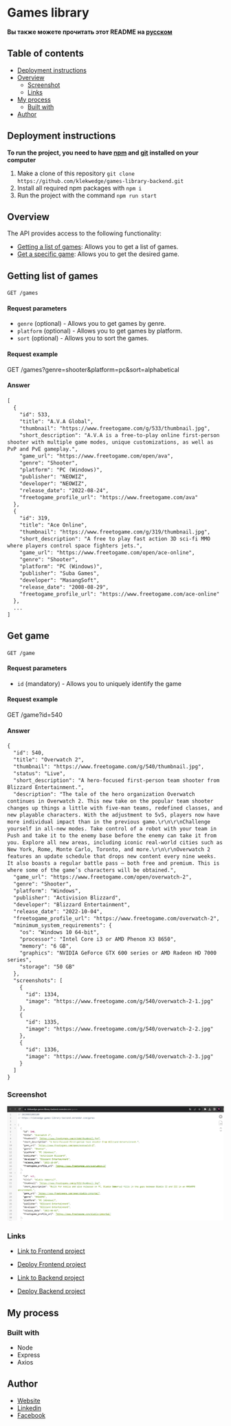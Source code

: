 # Games library

**Вы также можете прочитать этот README на [русском](https://github.com/klekwedge/games-library-backend/blob/main/README.md)**

## Table of contents

- [Deployment instructions](#deployment-instructions)
- [Overview](#overview)
  - [Screenshot](#screenshot)
  - [Links](#links)
- [My process](#my-process)
  - [Built with](#built-with)
- [Author](#author)

## Deployment instructions

**To run the project, you need to have [npm](https://nodejs.org/en/) and [git](https://git-scm.com/downloads) installed on your computer**

1. Make a clone of this repository ```git clone https://github.com/klekwedge/games-library-backend.git```
2. Install all required npm packages with ```npm i```
3. Run the project with the command ```npm run start```

## Overview

The API provides access to the following functionality:

- [Getting a list of games](#getting-list-of-games): Allows you to get a list of games.
- [Get a specific game](#get-game): Allows you to get the desired game.

## Getting list of games

`GET /games`

#### Request parameters

- `genre` (optional) - Allows you to get games by genre.
- `platform` (optional) - Allows you to get games by platform.
- `sort` (optional) - Allows you to sort the games.

#### Request example

GET /games?genre=shooter&platform=pc&sort=alphabetical

#### Answer


```
[
  {
    "id": 533,
    "title": "A.V.A Global",
    "thumbnail": "https://www.freetogame.com/g/533/thumbnail.jpg",
    "short_description": "A.V.A is a free-to-play online first-person shooter with multiple game modes, unique customizations, as well as PvP and PvE gameplay.",
    "game_url": "https://www.freetogame.com/open/ava",
    "genre": "Shooter",
    "platform": "PC (Windows)",
    "publisher": "NEOWIZ",
    "developer": "NEOWIZ",
    "release_date": "2022-08-24",
    "freetogame_profile_url": "https://www.freetogame.com/ava"
  },
  {
    "id": 319,
    "title": "Ace Online",
    "thumbnail": "https://www.freetogame.com/g/319/thumbnail.jpg",
    "short_description": "A free to play fast action 3D sci-fi MMO where players control space fighters jets.",
    "game_url": "https://www.freetogame.com/open/ace-online",
    "genre": "Shooter",
    "platform": "PC (Windows)",
    "publisher": "Suba Games",
    "developer": "MasangSoft",
    "release_date": "2008-08-29",
    "freetogame_profile_url": "https://www.freetogame.com/ace-online"
  },
  ...
]
```

## Get game

`GET /game`

#### Request parameters

- `id` (mandatory) - Allows you to uniquely identify the game

#### Request example

GET /game?id=540

#### Answer


```
{
  "id": 540,
  "title": "Overwatch 2",
  "thumbnail": "https://www.freetogame.com/g/540/thumbnail.jpg",
  "status": "Live",
  "short_description": "A hero-focused first-person team shooter from Blizzard Entertainment.",
  "description": "The tale of the hero organization Overwatch continues in Overwatch 2. This new take on the popular team shooter changes up things a little with five-man teams, redefined classes, and new playable characters. With the adjustment to 5v5, players now have more individual impact than in the previous game.\r\n\r\nChallenge yourself in all-new modes. Take control of a robot with your team in Push and take it to the enemy base before the enemy can take it from you. Explore all new areas, including iconic real-world cities such as New York, Rome, Monte Carlo, Toronto, and more.\r\n\r\nOverwatch 2 features an update schedule that drops new content every nine weeks. It also boasts a regular battle pass – both free and premium. This is where some of the game’s characters will be obtained.",
  "game_url": "https://www.freetogame.com/open/overwatch-2",
  "genre": "Shooter",
  "platform": "Windows",
  "publisher": "Activision Blizzard",
  "developer": "Blizzard Entertainment",
  "release_date": "2022-10-04",
  "freetogame_profile_url": "https://www.freetogame.com/overwatch-2",
  "minimum_system_requirements": {
    "os": "Windows 10 64-bit",
    "processor": "Intel Core i3 or AMD Phenom X3 8650",
    "memory": "6 GB",
    "graphics": "NVIDIA GeForce GTX 600 series or AMD Radeon HD 7000 series",
    "storage": "50 GB"
  },
  "screenshots": [
    {
      "id": 1334,
      "image": "https://www.freetogame.com/g/540/overwatch-2-1.jpg"
    },
    {
      "id": 1335,
      "image": "https://www.freetogame.com/g/540/overwatch-2-2.jpg"
    },
    {
      "id": 1336,
      "image": "https://www.freetogame.com/g/540/overwatch-2-3.jpg"
    }
  ]
}
```

### Screenshot

![Main screen](./preview/screenshot.png)

### Links

- [Link to Frontend project](https://github.com/klekwedge/games-library)
- [Deploy Frontend project](https://klekwedge-games-library.vercel.app/)

- [Link to Backend project](https://github.com/klekwedge/games-library-backend)
- [Deploy Backend project](https://klekwedge-games-library-backend.onrender.com/games)

## My process

### Built with

- Node
- Express
- Axios

## Author

- [Website](https://klekwedge-cv.vercel.app/)
- [Linkedin](https://www.linkedin.com/in/klekwedge/)
- [Facebook](https://www.facebook.com/klekwedge)

